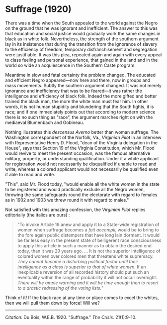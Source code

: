 <!--
title:   Suffrage
author:  Du Bois, W.E.B.
journal: The Crisis
year:    1920
volume:  21
issue:   1
pages:   9-10
-->
# Suffrage (1920)

There was a time when the South appealed to the world against the Negro on the ground that he was ignorant and inefficient. The answer to this was that education and social justice would gradually work the same changes in black as in white folk. Nevertheless, the strength of the southern argument lay in its insistence that during the transition from the ignorance of slavery to the efficiency of freedom, temporary disfranchisement and segregation were justifiable. It was this plea, repeated again and again with every appeal to class feeling and personal experience, that gained in the land and in the world so wide an acquiescence in the Southern Caste program.

Meantime in slow and fatal certainty the problem changed. The educated and efficient Negro appeared—now here and there, now in groups and mass movements. Subtly the southern argument changed. It was not merely ignorance and inefficiency that was to be feared—it was rather the intelligence and efficiency of black folk. Indeed the more gifted and better trained the black man, the more the white man must fear him. In other words, it is not human stupidity and blundering that the South fights, it is race; and if one immediately points out that according to modern science there is no such thing as "race", the argument marches right on with the mediaeval Blumenbach and Gobineau.

Nothing illustrates this *descensus Averno* better than woman suffrage. The Washington correspondent of the Norfolk, Va., *Virginian Pilot* in an interview with Representative Henry D. Flood, "dean of the Virginia delegation in the House", says that Section 19 of the Virginia Constitution, which Mr. Flood would revive to meet the present occasion, was the famous alternative military, property, or understanding qualification. Under it a white applicant for registration would not necessarily be disqualified if unable to read and write, whereas a colored applicant would not necessarily be qualified even if able to read and write.

"This", said Mr. Flood today, "would enable all the white women in the state to be registered and would practically exclude all the Negro women, throwing the same safeguards round the electorate with regard to females as in 1902 and 1903 we threw round it with regard to males."

Not satisfied with this amazing confession, the *Virginian Pilot* replies editorially (the italics are ours) :

> "To invoke Article 19 anew and apply it to a State-wide registration of women when suffrage becomes a *fait accompli*, would be to bring to the fore again public distempers that have long lain dormant. It would be far less easy in the present state of belligerent race consciousness to apply this article in such a manner as to obtain the desired end today, than it was 29 years ago. … It is not the superior intelligence of colored women over colored men that threatens white supremacy. *They cannot become a disturbing political factor until their intelligence as a class is superior to that of white women.* If an inexplicable reversion of all recorded history should put such an eventuality within the range of probability it will not occur overnight. *There will be ample warning and it will be time enough then to resort to a drastic redressing of the voting lists.*"

Think of it! If the black race at any time or place comes to excel the whites, then we will pull them down by force! Will we?


______________

*Citation:* Du Bois, W.E.B. 1920. "Suffrage." *The Crisis*. 21(1):9-10.

